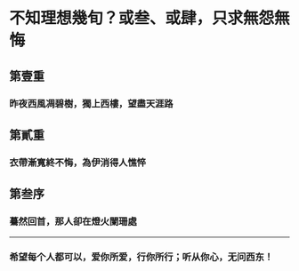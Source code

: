 # 不知理想幾旬？或叁、或肆，只求無怨無悔


## 第壹重

### 昨夜西風凋碧樹，獨上西樓，望盡天涯路

## 第貳重

### 衣帶漸寬終不悔，為伊消得人憔悴

## 第叁序

###  驀然回首，那人卻在燈火闌珊處

------------------------------
### 希望每个人都可以，爱你所爱，行你所行；听从你心，无问西东！

